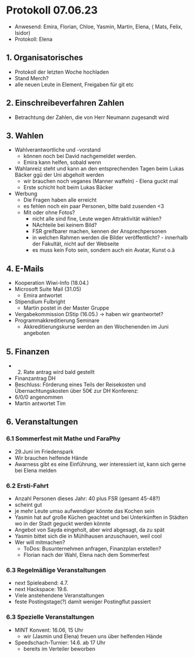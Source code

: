 ---
---

# Protokoll 07.06.23

- Anwesend: Emira, Florian, Chloe, Yasmin, Martin, Elena, ( Mats, Felix, Isidor)
- Protokoll: Elena

## 1. Organisatorisches

- Protokoll der letzten Woche hochladen
- Stand Merch?
- alle neuen Leute in Element, Freigaben für git etc

## 2. Einschreibeverfahren Zahlen

- Betrachtung der Zahlen, die von Herr Neumann zugesandt wird

## 3. Wahlen

- Wahlverantwortliche und -vorstand
  - können noch bei David nachgemeldet werden.
  - Emira kann helfen, sobald wenn
- Wahlanreiz steht und kann an den entsprechenden Tagen beim Lukas Bäcker ggü der Uni abgeholt werden
  - wir brauchen noch veganes (Manner waffeln) - Elena guckt mal
  - Erste schicht holt beim Lukas Bäcker
- Werbung
  - Die Fragen haben alle erreicht
  - es fehlen noch ein paar Personen, bitte bald zusenden <3
  - Mit oder ohne Fotos?
    - nicht alle sind fine, Leute wegen Attraktivität wählen?
    - NAchteile bei keinem Bild?
    - FSR greifbarer machen, kennen der Ansprechpersonen
    - in welchen Rahmen werden die Bilder veröffentlicht? - innerhalb der Fakultät, nicht auf der Webseite
    - es muss kein Foto sein, sondern auch ein Avatar, Kunst o.ä

## 4. E-Mails

- Kooperation Wiwi-Info (18.04.)
- Microsoft Suite Mail (31.05)
  - Emira antwortet
- Stipendium Fulbright
  - Martin postet in der Master Gruppe
- Vergabekommission DStip (16.05.) -> haben wir geantwortet?
- Programmakkreditierung Seminare
  - Akkreditierungskurse werden an den Wochenenden im Juni angeboten

## 5. Finanzen

- 2. Rate antrag wird bald gestellt
- Finanzantrag DH
- Beschluss: Förderung eines Teils der Reisekosten und Übernachtungskosten über 50€ zur DH Konferenz:
- 6/0/0 angenommen
- Martin antwortet Tim

## 6. Veranstaltungen

### 6.1 Sommerfest mit Mathe und FaraPhy

- 29.Juni im Friedenspark
- Wir brauchen helfende Hände
- Awarness gibt es eine Einführung, wer interessiert ist, kann sich gerne bei Elena melden

### 6.2 Ersti-Fahrt

- Anzahl Personen dieses Jahr: 40 plus FSR (gesamt 45-48?)
- scheint gut
- je mehr Leute umso aufwendiger könnte das Kochen sein
- Yasmin hat auf große Küchen geachtet und bei Unterkünften in Städten wo in der Stadt geguckt werden könnte
- Angebot von Sayda eingeholt, aber wird abgesagt, da zu spät
- Yasmin bittet sich die in Mühlhausen anzuschauen, weil cool
- Wer will mitmachen?
  - ToDos: Busunternehmen anfragen, Finanzplan erstellen?
  - Florian nach der Wahl, Elena nach dem Sommerfest

### 6.3 Regelmäßige Veranstaltungen

- next Spieleabend: 4.7.
- next Hackspace: 19.6.
- Viele anstehendene Veranstaltungen
- feste Postingstage(?) damit weniger Postingflut passiert

### 6.3 Spezielle Veranstaltungen

- MINT Konvent: 16.06, 15 Uhr
  - wir (Jasmin und Elena) freuen uns über helfenden Hände
- Speedschach-Turnier: 14.6. ab 17 Uhr
  - bereits im Verteiler beworben
